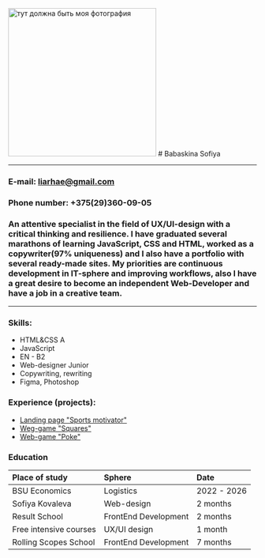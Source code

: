 <image src="/rsschool-cv/images/i.jpg" alt="тут должна быть моя фотография" width = 300px>
# Babaskina Sofiya

---

### E-mail: liarhae@gmail.com

### Phone number: +375(29)360-09-05

### An attentive specialist in the field of UX/UI-design with a critical thinking and resilience. I have graduated several marathons of learning JavaScript, CSS and HTML, worked as a copywriter(97% uniqueness) and I also have a portfolio with several ready-made sites. My priorities are continuous development in IT-sphere and improving workflows, also I have a great desire to become an independent Web-Developer and have a job in a creative team.

---

### Skills:

- HTML&CSS A
- JavaScript
- EN - B2
- Web-designer Junior
- Copywriting, rewriting
- Figma, Photoshop

### Experience (projects):

- [Landing page "Sports motivator"](https://jsfiddle.net/rhaelias/4suramtv/19//)
- [Weg-game "Squares"](https://jsfiddle.net/rhaelias/4suramtv/16/)
- [Web-game "Poke"](https://jsfiddle.net/rhaelias/4suramtv/18/)

### Education

| Place of study         | Sphere               | Date        |
| :--------------------- | :------------------- | :---------- |
| BSU Economics          | Logistics            | 2022 - 2026 |
| Sofiya Kovaleva        | Web-design           | 2 months    |
| Result School          | FrontEnd Development | 2 months    |
| Free intensive courses | UX/UI design         | 1 month     |
| Rolling Scopes School  | FrontEnd Development | 7 months    |
